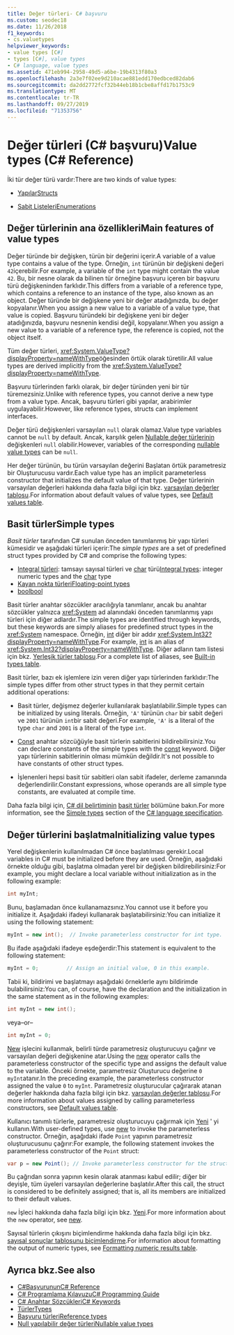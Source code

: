 ```yaml
---
title: Değer türleri- C# başvuru
ms.custom: seodec18
ms.date: 11/26/2018
f1_keywords:
- cs.valuetypes
helpviewer_keywords:
- value types [C#]
- types [C#], value types
- C# language, value types
ms.assetid: 471eb994-2958-49d5-a6be-19b4313f80a3
ms.openlocfilehash: 2a3e7f02ee9d210acae881edd170edbced82dab6
ms.sourcegitcommit: da2dd2772fcf32b44eb18b1cbe8affd17b1753c9
ms.translationtype: MT
ms.contentlocale: tr-TR
ms.lasthandoff: 09/27/2019
ms.locfileid: "71353756"
---
```

# <a name="value-types-c-reference"></a><span data-ttu-id="a546a-102">Değer türleri (C# başvuru)</span><span class="sxs-lookup"><span data-stu-id="a546a-102">Value types (C# Reference)</span></span>

<span data-ttu-id="a546a-103">İki tür değer türü vardır:</span><span class="sxs-lookup"><span data-stu-id="a546a-103">There are two kinds of value types:</span></span>

- [<span data-ttu-id="a546a-104">Yapılar</span><span class="sxs-lookup"><span data-stu-id="a546a-104">Structs</span></span>](struct.md)

- [<span data-ttu-id="a546a-105">Sabit Listeleri</span><span class="sxs-lookup"><span data-stu-id="a546a-105">Enumerations</span></span>](enum.md)

## <a name="main-features-of-value-types"></a><span data-ttu-id="a546a-106">Değer türlerinin ana özellikleri</span><span class="sxs-lookup"><span data-stu-id="a546a-106">Main features of value types</span></span>

<span data-ttu-id="a546a-107">Değer türünde bir değişken, türün bir değerini içerir.</span><span class="sxs-lookup"><span data-stu-id="a546a-107">A variable of a value type contains a value of the type.</span></span> <span data-ttu-id="a546a-108">Örneğin, `int` türünün bir değişkeni değeri `42`içerebilir.</span><span class="sxs-lookup"><span data-stu-id="a546a-108">For example, a variable of the `int` type might contain the value `42`.</span></span> <span data-ttu-id="a546a-109">Bu, bir nesne olarak da bilinen tür örneğine başvuru içeren bir başvuru türü değişkeninden farklıdır.</span><span class="sxs-lookup"><span data-stu-id="a546a-109">This differs from a variable of a reference type, which contains a reference to an instance of the type, also known as an object.</span></span> <span data-ttu-id="a546a-110">Değer türünde bir değişkene yeni bir değer atadığınızda, bu değer kopyalanır.</span><span class="sxs-lookup"><span data-stu-id="a546a-110">When you assign a new value to a variable of a value type, that value is copied.</span></span> <span data-ttu-id="a546a-111">Başvuru türündeki bir değişkene yeni bir değer atadığınızda, başvuru nesnenin kendisi değil, kopyalanır.</span><span class="sxs-lookup"><span data-stu-id="a546a-111">When you assign a new value to a variable of a reference type, the reference is copied, not the object itself.</span></span>

<span data-ttu-id="a546a-112">Tüm değer türleri, <xref:System.ValueType?displayProperty=nameWithType>öğesinden örtük olarak türetilir.</span><span class="sxs-lookup"><span data-stu-id="a546a-112">All value types are derived implicitly from the <xref:System.ValueType?displayProperty=nameWithType>.</span></span>

<span data-ttu-id="a546a-113">Başvuru türlerinden farklı olarak, bir değer türünden yeni bir tür türemezsiniz.</span><span class="sxs-lookup"><span data-stu-id="a546a-113">Unlike with reference types, you cannot derive a new type from a value type.</span></span> <span data-ttu-id="a546a-114">Ancak, başvuru türleri gibi yapılar, arabirimler uygulayabilir.</span><span class="sxs-lookup"><span data-stu-id="a546a-114">However, like reference types, structs can implement interfaces.</span></span>

<span data-ttu-id="a546a-115">Değer türü değişkenleri varsayılan `null` olarak olamaz.</span><span class="sxs-lookup"><span data-stu-id="a546a-115">Value type variables cannot be `null` by default.</span></span> <span data-ttu-id="a546a-116">Ancak, karşılık gelen [Nullable değer türlerinin](../../programming-guide/nullable-types/index.md) değişkenleri `null` olabilir.</span><span class="sxs-lookup"><span data-stu-id="a546a-116">However, variables of the corresponding [nullable value types](../../programming-guide/nullable-types/index.md) can be `null`.</span></span>

<span data-ttu-id="a546a-117">Her değer türünün, bu türün varsayılan değerini Başlatan örtük parametresiz bir Oluşturucusu vardır.</span><span class="sxs-lookup"><span data-stu-id="a546a-117">Each value type has an implicit parameterless constructor that initializes the default value of that type.</span></span> <span data-ttu-id="a546a-118">Değer türlerinin varsayılan değerleri hakkında daha fazla bilgi için bkz. [varsayılan değerler tablosu](default-values-table.md).</span><span class="sxs-lookup"><span data-stu-id="a546a-118">For information about default values of value types, see [Default values table](default-values-table.md).</span></span>

## <a name="simple-types"></a><span data-ttu-id="a546a-119">Basit türler</span><span class="sxs-lookup"><span data-stu-id="a546a-119">Simple types</span></span>

<span data-ttu-id="a546a-120">*Basit türler* tarafından C# sunulan önceden tanımlanmış bir yapı türleri kümesidir ve aşağıdaki türleri içerir:</span><span class="sxs-lookup"><span data-stu-id="a546a-120">The *simple types* are a set of predefined struct types provided by C# and comprise the following types:</span></span>

- <span data-ttu-id="a546a-121">[Integral türleri](../builtin-types/integral-numeric-types.md): tamsayı sayısal türleri ve [char](char.md) türü</span><span class="sxs-lookup"><span data-stu-id="a546a-121">[Integral types](../builtin-types/integral-numeric-types.md): integer numeric types and the [char](char.md) type</span></span>
- [<span data-ttu-id="a546a-122">Kayan nokta türleri</span><span class="sxs-lookup"><span data-stu-id="a546a-122">Floating-point types</span></span>](../builtin-types/floating-point-numeric-types.md)
- [<span data-ttu-id="a546a-123">bool</span><span class="sxs-lookup"><span data-stu-id="a546a-123">bool</span></span>](bool.md)

<span data-ttu-id="a546a-124">Basit türler anahtar sözcükler aracılığıyla tanımlanır, ancak bu anahtar sözcükler yalnızca <xref:System> ad alanındaki önceden tanımlanmış yapı türleri için diğer adlardır.</span><span class="sxs-lookup"><span data-stu-id="a546a-124">The simple types are identified through keywords, but these keywords are simply aliases for predefined struct types in the <xref:System> namespace.</span></span> <span data-ttu-id="a546a-125">Örneğin, [int](../builtin-types/integral-numeric-types.md) diğer bir addır <xref:System.Int32?displayProperty=nameWithType>.</span><span class="sxs-lookup"><span data-stu-id="a546a-125">For example, [int](../builtin-types/integral-numeric-types.md) is an alias of <xref:System.Int32?displayProperty=nameWithType>.</span></span> <span data-ttu-id="a546a-126">Diğer adların tam listesi için bkz. [Yerleşik türler tablosu](built-in-types-table.md).</span><span class="sxs-lookup"><span data-stu-id="a546a-126">For a complete list of aliases, see [Built-in types table](built-in-types-table.md).</span></span>

<span data-ttu-id="a546a-127">Basit türler, bazı ek işlemlere izin veren diğer yapı türlerinden farklıdır:</span><span class="sxs-lookup"><span data-stu-id="a546a-127">The simple types differ from other struct types in that they permit certain additional operations:</span></span>

- <span data-ttu-id="a546a-128">Basit türler, değişmez değerler kullanılarak başlatılabilir.</span><span class="sxs-lookup"><span data-stu-id="a546a-128">Simple types can be initialized by using literals.</span></span> <span data-ttu-id="a546a-129">Örneğin, `'A'` türünün `char` bir sabit değeri ve `2001` türünün `int`bir sabit değeri.</span><span class="sxs-lookup"><span data-stu-id="a546a-129">For example, `'A'` is a literal of the type `char` and `2001` is a literal of the type `int`.</span></span>

- <span data-ttu-id="a546a-130">[Const](const.md) anahtar sözcüğüyle basit türlerin sabitlerini bildirebilirsiniz.</span><span class="sxs-lookup"><span data-stu-id="a546a-130">You can declare constants of the simple types with the [const](const.md) keyword.</span></span> <span data-ttu-id="a546a-131">Diğer yapı türlerinin sabitlerinin olması mümkün değildir.</span><span class="sxs-lookup"><span data-stu-id="a546a-131">It's not possible to have constants of other struct types.</span></span>

- <span data-ttu-id="a546a-132">İşlenenleri hepsi basit tür sabitleri olan sabit ifadeler, derleme zamanında değerlendirilir.</span><span class="sxs-lookup"><span data-stu-id="a546a-132">Constant expressions, whose operands are all simple type constants, are evaluated at compile time.</span></span>

<span data-ttu-id="a546a-133">Daha fazla bilgi için, [ C# dil belirtiminin](../language-specification/index.md) [basit türler](~/_csharplang/spec/types.md#simple-types) bölümüne bakın.</span><span class="sxs-lookup"><span data-stu-id="a546a-133">For more information, see the [Simple types](~/_csharplang/spec/types.md#simple-types) section of the [C# language specification](../language-specification/index.md).</span></span>

## <a name="initializing-value-types"></a><span data-ttu-id="a546a-134">Değer türlerini başlatma</span><span class="sxs-lookup"><span data-stu-id="a546a-134">Initializing value types</span></span>

<span data-ttu-id="a546a-135">Yerel değişkenlerin kullanılmadan C# önce başlatılması gerekir.</span><span class="sxs-lookup"><span data-stu-id="a546a-135">Local variables in C# must be initialized before they are used.</span></span> <span data-ttu-id="a546a-136">Örneğin, aşağıdaki örnekte olduğu gibi, başlatma olmadan yerel bir değişken bildirebilirsiniz:</span><span class="sxs-lookup"><span data-stu-id="a546a-136">For example, you might declare a local variable without initialization as in the following example:</span></span>

```csharp
int myInt;
```

<span data-ttu-id="a546a-137">Bunu, başlamadan önce kullanamazsınız.</span><span class="sxs-lookup"><span data-stu-id="a546a-137">You cannot use it before you initialize it.</span></span> <span data-ttu-id="a546a-138">Aşağıdaki ifadeyi kullanarak başlatabilirsiniz:</span><span class="sxs-lookup"><span data-stu-id="a546a-138">You can initialize it using the following statement:</span></span>

```csharp
myInt = new int();  // Invoke parameterless constructor for int type.
```

<span data-ttu-id="a546a-139">Bu ifade aşağıdaki ifadeye eşdeğerdir:</span><span class="sxs-lookup"><span data-stu-id="a546a-139">This statement is equivalent to the following statement:</span></span>

```csharp
myInt = 0;         // Assign an initial value, 0 in this example.
```

<span data-ttu-id="a546a-140">Tabii ki, bildirimi ve başlatmayı aşağıdaki örneklerle aynı bildirimde bulabilirsiniz:</span><span class="sxs-lookup"><span data-stu-id="a546a-140">You can, of course, have the declaration and the initialization in the same statement as in the following examples:</span></span>

```csharp
int myInt = new int();
```

<span data-ttu-id="a546a-141">veya</span><span class="sxs-lookup"><span data-stu-id="a546a-141">–or–</span></span>

```csharp
int myInt = 0;
```

<span data-ttu-id="a546a-142">[New](../operators/new-operator.md) işlecini kullanmak, belirli türde parametresiz oluşturucuyu çağırır ve varsayılan değeri değişkenine atar.</span><span class="sxs-lookup"><span data-stu-id="a546a-142">Using the [new](../operators/new-operator.md) operator calls the parameterless constructor of the specific type and assigns the default value to the variable.</span></span> <span data-ttu-id="a546a-143">Önceki örnekte, parametresiz Oluşturucu değerine `0` `myInt`atanır.</span><span class="sxs-lookup"><span data-stu-id="a546a-143">In the preceding example, the parameterless constructor assigned the value `0` to `myInt`.</span></span> <span data-ttu-id="a546a-144">Parametresiz oluşturucular çağırarak atanan değerler hakkında daha fazla bilgi için bkz. [varsayılan değerler tablosu](default-values-table.md).</span><span class="sxs-lookup"><span data-stu-id="a546a-144">For more information about values assigned by calling parameterless constructors, see [Default values table](default-values-table.md).</span></span>

<span data-ttu-id="a546a-145">Kullanıcı tanımlı türlerle, parametresiz oluşturucuyu çağırmak için [Yeni](../operators/new-operator.md) ' yi kullanın.</span><span class="sxs-lookup"><span data-stu-id="a546a-145">With user-defined types, use [new](../operators/new-operator.md) to invoke the parameterless constructor.</span></span> <span data-ttu-id="a546a-146">Örneğin, aşağıdaki ifade `Point` yapının parametresiz oluşturucusunu çağırır:</span><span class="sxs-lookup"><span data-stu-id="a546a-146">For example, the following statement invokes the parameterless constructor of the `Point` struct:</span></span>

```csharp
var p = new Point(); // Invoke parameterless constructor for the struct.
```

<span data-ttu-id="a546a-147">Bu çağrıdan sonra yapının kesin olarak atanması kabul edilir; diğer bir deyişle, tüm üyeleri varsayılan değerlerine başlatılır.</span><span class="sxs-lookup"><span data-stu-id="a546a-147">After this call, the struct is considered to be definitely assigned; that is, all its members are initialized to their default values.</span></span>

<span data-ttu-id="a546a-148">`new` İşleci hakkında daha fazla bilgi için bkz. [Yeni](../operators/new-operator.md).</span><span class="sxs-lookup"><span data-stu-id="a546a-148">For more information about the `new` operator, see [new](../operators/new-operator.md).</span></span>

<span data-ttu-id="a546a-149">Sayısal türlerin çıkışını biçimlendirme hakkında daha fazla bilgi için bkz. [sayısal sonuçlar tablosunu biçimlendirme](formatting-numeric-results-table.md).</span><span class="sxs-lookup"><span data-stu-id="a546a-149">For information about formatting the output of numeric types, see [Formatting numeric results table](formatting-numeric-results-table.md).</span></span>

## <a name="see-also"></a><span data-ttu-id="a546a-150">Ayrıca bkz.</span><span class="sxs-lookup"><span data-stu-id="a546a-150">See also</span></span>

- [<span data-ttu-id="a546a-151">C#Başvurunun</span><span class="sxs-lookup"><span data-stu-id="a546a-151">C# Reference</span></span>](../index.md)
- [<span data-ttu-id="a546a-152">C# Programlama Kılavuzu</span><span class="sxs-lookup"><span data-stu-id="a546a-152">C# Programming Guide</span></span>](../../programming-guide/index.md)
- [<span data-ttu-id="a546a-153">C# Anahtar Sözcükleri</span><span class="sxs-lookup"><span data-stu-id="a546a-153">C# Keywords</span></span>](index.md)
- [<span data-ttu-id="a546a-154">Türler</span><span class="sxs-lookup"><span data-stu-id="a546a-154">Types</span></span>](types.md)
- [<span data-ttu-id="a546a-155">Başvuru türleri</span><span class="sxs-lookup"><span data-stu-id="a546a-155">Reference types</span></span>](reference-types.md)
- [<span data-ttu-id="a546a-156">Null yapılabilir değer türleri</span><span class="sxs-lookup"><span data-stu-id="a546a-156">Nullable value types</span></span>](../../programming-guide/nullable-types/index.md)
